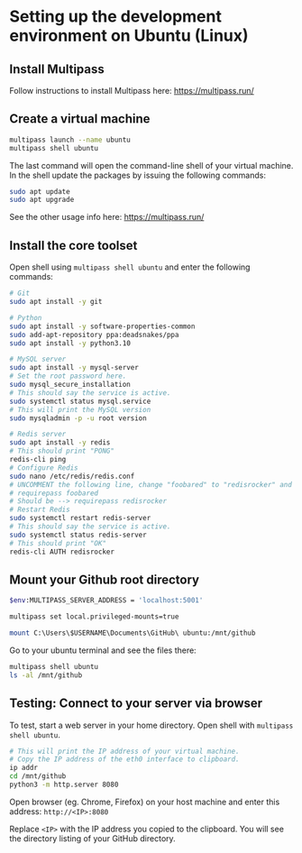 # Setting up the development environment on Ubuntu (Linux)

## Install Multipass

Follow instructions to install Multipass here: https://multipass.run/

## Create a virtual machine

```bash
multipass launch --name ubuntu
multipass shell ubuntu
```

The last command will open the command-line shell of your virtual machine.
In the shell update the packages by issuing the following commands:
```bash
sudo apt update
sudo apt upgrade
```

See the other usage info here: https://multipass.run/

## Install the core toolset

Open shell using `multipass shell ubuntu` and enter the following commands:

```bash
# Git
sudo apt install -y git

# Python
sudo apt install -y software-properties-common
sudo add-apt-repository ppa:deadsnakes/ppa
sudo apt install -y python3.10

# MySQL server
sudo apt install -y mysql-server
# Set the root password here.
sudo mysql_secure_installation
# This should say the service is active.
sudo systemctl status mysql.service
# This will print the MySQL version
sudo mysqladmin -p -u root version

# Redis server
sudo apt install -y redis
# This should print "PONG"
redis-cli ping
# Configure Redis
sudo nano /etc/redis/redis.conf
# UNCOMMENT the following line, change "foobared" to "redisrocker" and save file.
# requirepass foobared
# Should be --> requirepass redisrocker
# Restart Redis
sudo systemctl restart redis-server
# This should say the service is active.
sudo systemctl status redis-server
# This should print "OK"
redis-cli AUTH redisrocker
```

## Mount your Github root directory

```bash
$env:MULTIPASS_SERVER_ADDRESS = 'localhost:5001'

multipass set local.privileged-mounts=true

mount C:\Users\$USERNAME\Documents\GitHub\ ubuntu:/mnt/github
```

Go to your ubuntu terminal and see the files there:
```bash
multipass shell ubuntu
ls -al /mnt/github
```

## Testing: Connect to your server via browser

To test, start a web server in your home directory.
Open shell with `multipass shell ubuntu`.

```bash
# This will print the IP address of your virtual machine.
# Copy the IP address of the eth0 interface to clipboard.
ip addr
cd /mnt/github
python3 -m http.server 8080
```

Open browser (eg. Chrome, Firefox) on your host machine and enter this address: `http://<IP>:8080`

Replace `<IP>` with the IP address you copied to the clipboard.
You will see the directory listing of your GitHub directory.